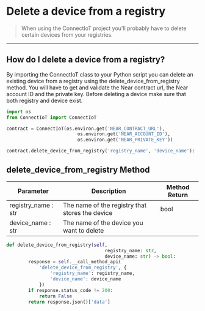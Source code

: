 # Delete a device from a registry

>When using the ConnectIoT project you'll probably have to delete certain devices from your registries.
---
## How do I delete a device from a registry?
By importing the ConnectIoT class to your Python script you can delete an existing device from a registry using the delete_device_from_registry method. You will have to get and validate the Near contract url, the Near account ID and the private key. Before deleting a device make sure that both registry and device exist.

```py
import os
from ConnectIoT import ConnectIoT

contract = ConnectIoT(os.environ.get('NEAR_CONTRACT_URL'),
                          os.environ.get('NEAR_ACCOUNT_ID'),
                          os.environ.get('NEAR_PRIVATE_KEY'))

contract.delete_device_from_registry('registry_name', 'device_name'):
```
## delete_device_from_registry Method
|Parameter                                     |Description|Method Return                                                        |                                                      
 ------------------------------------------ | ------ |--------------------------------------------------------------------------------------------------------------------------- |
| registry_name : str                  | The name of the registry that stores the device  |bool        
|device_name : str |                The name of the device you want to delete|

```py
def delete_device_from_registry(self,
                                    registry_name: str,
                                    device_name: str) -> bool:
        response = self.__call_method_api(
            'delete_device_from_registry', {
                'registry_name': registry_name,
                'device_name': device_name
            })
        if response.status_code != 200:
            return False
        return response.json()['data']
```
